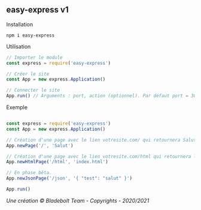 ## easy-express v1

Installation

```
npm i easy-express
```

Utilisation

```js
// Importer le module
const express = require('easy-express')

// Créer le site
const App = new express.Application()

// Connecter le site
App.run() // Arguments : port, action (optionnel). Par défaut port = 3000 et action = console.log('App ready !')
```

Exemple 

```js

const express = require('easy-express')
const App = new express.Application()

// Création d'une page avec le lien votresite.com/ qui retournera Salut
App.newPage('/', 'Salut')

// Création d'une page avec le lien votresite.com/html qui retournera le contenu de votre fichier index.html en HTML
App.newHtmlPage('/html', 'index.html')

// En phase bêta.
App.newJsonPage('/json', '{ "test": "salut" }')

App.run()
```

*Une création &copy; Bladebolt Team - Copyrights - 2020/2021*
